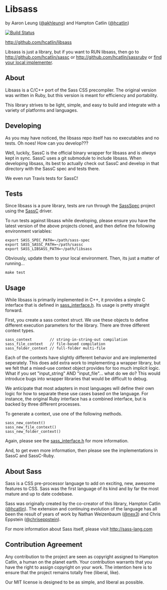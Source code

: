 Libsass
=======

by Aaron Leung ([@akhleung]) and Hampton Catlin ([@hcatlin])

[![Build Status](https://travis-ci.org/hcatlin/libsass.png?branch=master)](https://travis-ci.org/hcatlin/libsass)

http://github.com/hcatlin/libsass

Libsass is just a library, but if you want to RUN libsass,
then go to http://github.com/hcatlin/sassc or
http://github.com/hcatlin/sassruby or 
[find your local implementer](https://github.com/hcatlin/libsass/wiki/Implementations).

About
-----

Libsass is a C/C++ port of the Sass CSS precompiler. The original version was written in Ruby, but this version is meant for efficiency and portability.

This library strives to be light, simple, and easy to build and integrate with a variety of platforms and languages.

Developing
----------

As you may have noticed, the libsass repo itself has
no executables and no tests. Oh noes! How can you develop???

Well, luckily, SassC is the official binary wrapper for
libsass and is *always* kept in sync. SassC uses a git submodule
to include libsass. When developing libsass, its best to actually
check out SassC and develop in that directory with the SassC spec
and tests there.

We even run Travis tests for SassC!

Tests
-------

Since libsass is a pure library, tests are run through the [SassSpec](http://github.com/hcatlin/sass-spec) project using the [SassC](http://github.com/hcatlin/sassc) driver.

To run tests against libsass while developing, please ensure you have the latest version of the above projects cloned, and then define the following environment variables:

    export SASS_SPEC_PATH=~/path/sass-spec
    export SASS_SASSC_PATH=~/path/sassc
    export SASS_LIBSASS_PATH=~/path/libsass

Obviously, update them to your local environment. Then, its just a matter of running...

    make test

Usage
-----

While libsass is primarily implemented in C++, it provides a simple
C interface that is defined in [sass_interface.h]. Its usage is pretty
straight forward.

First, you create a sass context struct. We use these objects to define
different execution parameters for the library. There are three
different context types.

    sass_context        // string-in-string-out compilation
    sass_file_context   // file-based compilation
    sass_folder_context // full-folder multi-file

Each of the contexts have slightly different behavior and are
implemented seperately. This does add extra work to implementing
a wrapper library, but we felt that a mixed-use context object
provides for too much implicit logic. What if you set "input_string"
AND "input_file"... what do we do? This would introduce bugs into
wrapper libraries that would be difficult to debug.

We anticipate that most adapters in most languages will define
their own logic for how to separate these use cases based on the
language. For instance, the original Ruby interface has a combined
interface, but is backed by three different processes.

To generate a context, use one of the following methods.

    sass_new_context()
    sass_new_file_context()
    sass_new_folder_context()

Again, please see the [sass_interface.h] for more information.

And, to get even more information, then please see the implementations
in SassC and SassC-Ruby.

About Sass
----------

Sass is a CSS pre-processor language to add on exciting, new,
awesome features to CSS. Sass was the first language of its kind
and by far the most mature and up to date codebase.

Sass was originally created by the co-creator of this library,
Hampton Catlin ([@hcatlin]). The extension and continuing evolution
of the language has all been the result of years of work by Nathan
Weizenbaum ([@nex3]) and Chris Eppstein ([@chriseppstein]).

For more information about Sass itself, please visit http://sass-lang.com

Contribution Agreement
----------------------

Any contribution to the project are seen as copyright assigned to Hampton Catlin, a
human on the planet earth. Your contribution warrants that you have the right to
assign copyright on your work. The intention here is to ensure that the project
remains totally free (liberal, like).

Our MIT license is designed to be as simple, and liberal as possible.

[@hcatlin]: http://github.com/hcatlin
[@akhleung]: http://github.com/akhleung
[@chriseppstein]: http://github.com/chriseppstein
[@nex3]: http://github.com/nex3

[sass_interface.h]: sass_interface.h
